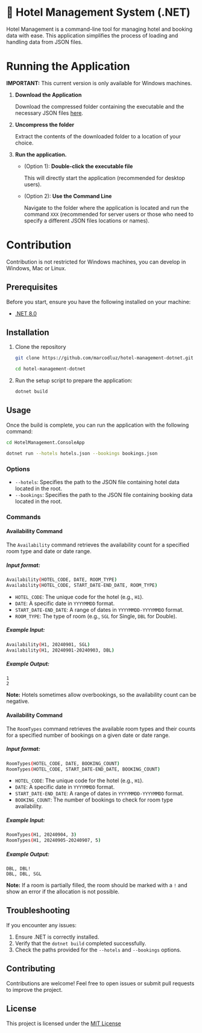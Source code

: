 # 🏨 Hotel Management System (.NET)

Hotel Management is a command-line tool for managing hotel and booking data with ease. This application simplifies the process of loading and handling data from JSON files.

# Running the Application

**IMPORTANT:** This current version is only available for Windows machines.

1. **Download the Application**

   Download the compressed folder containing the executable and the necessary JSON files [here]().

2. **Uncompress the folder**

   Extract the contents of the downloaded folder to a location of your choice.

3. **Run the application.**

   - (Option 1): **Double-click the executable file**

     This will directly start the application (recommended for desktop users).

   - (Option 2): **Use the Command Line**

     Navigate to the folder where the application is located and run the command `XXX` (recommended for server users or those who need to specify a different JSON files locations or names).

# Contribution

Contribution is not restricted for Windows machines, you can develop in Windows, Mac or Linux.

## Prerequisites

Before you start, ensure you have the following installed on your machine:

- [.NET 8.0](https://dotnet.microsoft.com/en-us/download)

## Installation

1. Clone the repository

   ```bash
   git clone https://github.com/marcodluz/hotel-management-dotnet.git

   cd hotel-management-dotnet
   ```

2. Run the setup script to prepare the application:

   ```bash
   dotnet build
   ```

## Usage

Once the build is complete, you can run the application with the following command:

```bash
cd HotelManagement.ConsoleApp

dotnet run --hotels hotels.json --bookings bookings.json
```

### Options

- `--hotels`: Specifies the path to the JSON file containing hotel data located in the root.
- `--bookings`: Specifies the path to the JSON file containing booking data located in the root.

### Commands

#### Availability Command

The `Availability` command retrieves the availability count for a specified room type and date or date range.

##### Input format:

```bash
Availability(HOTEL_CODE, DATE, ROOM_TYPE)
Availability(HOTEL_CODE, START_DATE-END_DATE, ROOM_TYPE)
```

- `HOTEL_CODE`: The unique code for the hotel (e.g., `H1`).
- `DATE`: A specific date in `YYYYMMDD` format.
- `START_DATE-END_DATE`: A range of dates in `YYYYMMDD-YYYYMMDD` format.
- `ROOM_TYPE`: The type of room (e.g., `SGL` for Single, `DBL` for Double).

##### Example Input:

```bash
Availability(H1, 20240901, SGL)
Availability(H1, 20240901-20240903, DBL)
```

##### Example Output:

```
1
2
```

**Note:** Hotels sometimes allow overbookings, so the availability count can be negative.

#### Availability Command

The `RoomTypes` command retrieves the available room types and their counts for a specified number of bookings on a given date or date range.

##### Input format:

```bash
RoomTypes(HOTEL_CODE, DATE, BOOKING_COUNT)
RoomTypes(HOTEL_CODE, START_DATE-END_DATE, BOOKING_COUNT)
```

- `HOTEL_CODE`: The unique code for the hotel (e.g., `H1`).
- `DATE`: A specific date in `YYYYMMDD` format.
- `START_DATE-END_DATE`: A range of dates in `YYYYMMDD-YYYYMMDD` format.
- `BOOKING_COUNT`: The number of bookings to check for room type availability.

##### Example Input:

```bash
RoomTypes(H1, 20240904, 3)
RoomTypes(H1, 20240905-20240907, 5)
```

##### Example Output:

```
DBL, DBL!
DBL, DBL, SGL
```

**Note:** If a room is partially filled, the room should be marked with a `!` and show an error if the allocation is not possible.

## Troubleshooting

If you encounter any issues:

1. Ensure .NET is correctly installed.
2. Verify that the `dotnet build` completed successfully.
3. Check the paths provided for the `--hotels` and `--bookings` options.

## Contributing

Contributions are welcome! Feel free to open issues or submit pull requests to improve the project.

## License

This project is licensed under the [MIT License](https://github.com/marcodluz/hotel-management-dotnet?tab=MIT-1-ov-file)
